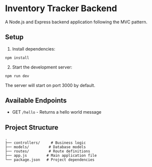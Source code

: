 # Inventory Tracker Backend

A Node.js and Express backend application following the MVC pattern.

## Setup

1. Install dependencies:
```bash
npm install
```

2. Start the development server:
```bash
npm run dev
```

The server will start on port 3000 by default.

## Available Endpoints

- GET `/hello` - Returns a hello world message

## Project Structure

```
.
├── controllers/     # Business logic
├── models/         # Database models
├── routes/         # Route definitions
├── app.js         # Main application file
└── package.json   # Project dependencies
``` 